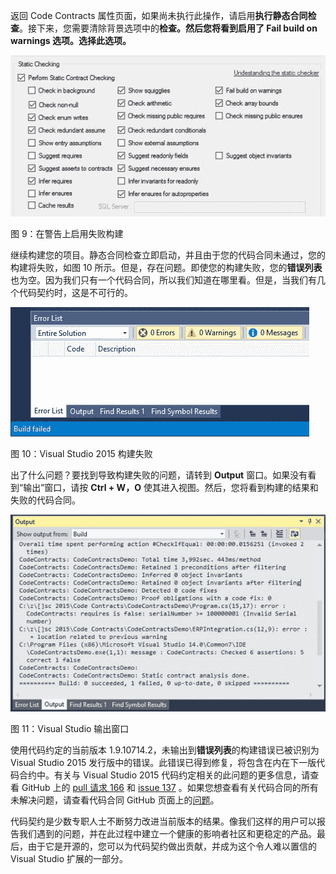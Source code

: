 返回 Code Contracts 属性页面，如果尚未执行此操作，请启用**执行静态合同检查**。接下来，您需要清除背景选项中的**检查。然后您将看到启用了 **Fail build on warnings** 选项。选择此选项。**

![](img/00012.jpeg)

图 9：在警告上启用失败构建

继续构建您的项目。静态合同检查立即启动，并且由于您的代码合同未通过，您的构建将失败，如图 10 所示。但是，存在问题。即使您的构建失败，您的**错误列表**也为空。因为我们只有一个代码合同，所以我们知道在哪里看。但是，当我们有几个代码契约时，这是不可行的。

![](img/00013.jpeg)

图 10：Visual Studio 2015 构建失败

出了什么问题？要找到导致构建失败的问题，请转到 **Output** 窗口。如果没有看到“输出”窗口，请按 **Ctrl + W，O** 使其进入视图。然后，您将看到构建的结果和失败的代码合同。

![](img/00014.jpeg)

图 11：Visual Studio 输出窗口

使用代码约定的当前版本 1.9.10714.2，未输出到**错误列表**的构建错误已被识别为 Visual Studio 2015 发行版中的错误。此错误已得到修复，将包含在内在下一版代码合约中。有关与 Visual Studio 2015 代码约定相关的此问题的更多信息，请查看 GitHub 上的 [pull 请求 166](https://github.com/Microsoft/CodeContracts/pull/166) 和 [issue 137](https://github.com/Microsoft/CodeContracts/issues/137) 。如果您想查看有关代码合同的所有未解决问题，请查看代码合同 GitHub 页面上的[问题](https://github.com/Microsoft/CodeContracts/issues)。

代码契约是少数专职人士不断努力改进当前版本的结果。像我们这样的用户可以报告我们遇到的问题，并在此过程中建立一个健康的影响者社区和更稳定的产品。最后，由于它是开源的，您可以为代码契约做出贡献，并成为这个令人难以置信的 Visual Studio 扩展的一部分。